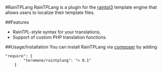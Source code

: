 #RainTPLang
RainTPLang is a plugin for the [raintpl3](https://github.com/feulf/raintpl3) template engine that allows users to localize their template files.

##Features
* RainTPL-style syntax for your translations,
* Support of custom PHP translation functions.

##Usage/Installation
You can install RainTPLang via [composer](https://getcomposer.org/) by adding 

    "require": {
            "teromene/raintplang": "> 0.1"
        } 



